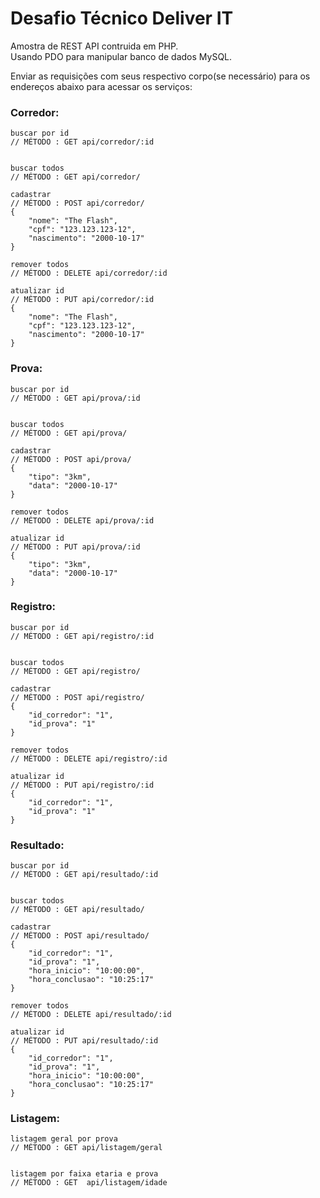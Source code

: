 # Desafio Técnico Deliver IT

Amostra de REST API contruida em PHP. <br/>
Usando PDO para manipular banco de dados MySQL.<br/>

Enviar as requisições com seus respectivo corpo(se necessário) para os endereços abaixo para acessar os serviços:

### Corredor:
```
buscar por id
// MÉTODO : GET api/corredor/:id


buscar todos
// MÉTODO : GET api/corredor/

cadastrar
// MÉTODO : POST api/corredor/
{
    "nome": "The Flash",
    "cpf": "123.123.123-12",
    "nascimento": "2000-10-17"
}

remover todos
// MÉTODO : DELETE api/corredor/:id

atualizar id
// MÉTODO : PUT api/corredor/:id
{
    "nome": "The Flash",
    "cpf": "123.123.123-12",
    "nascimento": "2000-10-17"
}

```

### Prova:
```
buscar por id
// MÉTODO : GET api/prova/:id


buscar todos
// MÉTODO : GET api/prova/

cadastrar
// MÉTODO : POST api/prova/
{
    "tipo": "3km",
    "data": "2000-10-17"
}

remover todos
// MÉTODO : DELETE api/prova/:id

atualizar id
// MÉTODO : PUT api/prova/:id
{
    "tipo": "3km",
    "data": "2000-10-17"
}

```

### Registro:
```
buscar por id
// MÉTODO : GET api/registro/:id


buscar todos
// MÉTODO : GET api/registro/

cadastrar
// MÉTODO : POST api/registro/
{
    "id_corredor": "1",
    "id_prova": "1"
}

remover todos
// MÉTODO : DELETE api/registro/:id

atualizar id
// MÉTODO : PUT api/registro/:id
{
    "id_corredor": "1",
    "id_prova": "1"
}

```


### Resultado:
```
buscar por id
// MÉTODO : GET api/resultado/:id


buscar todos
// MÉTODO : GET api/resultado/

cadastrar
// MÉTODO : POST api/resultado/
{
    "id_corredor": "1",
    "id_prova": "1",
    "hora_inicio": "10:00:00",
    "hora_conclusao": "10:25:17"
}

remover todos
// MÉTODO : DELETE api/resultado/:id

atualizar id
// MÉTODO : PUT api/resultado/:id
{
    "id_corredor": "1",
    "id_prova": "1",
    "hora_inicio": "10:00:00",
    "hora_conclusao": "10:25:17"
}

```


### Listagem:
```
listagem geral por prova
// MÉTODO : GET api/listagem/geral


listagem por faixa etaria e prova
// MÉTODO : GET  api/listagem/idade


```